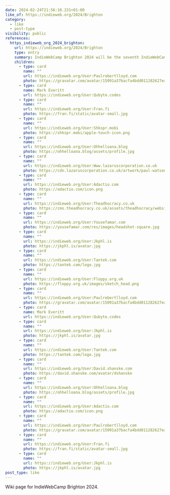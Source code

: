 ```yaml
---
date: 2024-02-24T21:56:10.231+01:00
like_of: https://indieweb.org/2024/Brighton
category:
  - like
  - post-type
visibility: public
references:
  https_indieweb_org_2024_brighton:
    url: https://indieweb.org/2024/Brighton
    type: entry
    summary: IndieWebCamp Brighton 2024 will be the seventh IndieWebCamp in Brighton, England, on the weekend of 9-10 March 2024.
    children:
      - type: card
        name: ""
        url: https://indieweb.org/User:Paulrobertlloyd.com
        photo: https://gravatar.com/avatar/15091a37bacfa4bdd011282627eaca2b
      - type: card
        name: Mark Everitt
        url: https://indieweb.org/User:Qubyte.codes
      - type: card
        name: ""
        url: https://indieweb.org/User:Fran.fi
        photo: https://fran.fi/static/avatar-small.jpg
      - type: card
        name: ""
        url: https://indieweb.org/User:Shkspr.mobi
        photo: https://shkspr.mobi/apple-touch-icon.png
      - type: card
        name: ""
        url: https://indieweb.org/User:Ohhelloana.blog
        photo: https://ohhelloana.blog/assets/profile.jpg
      - type: card
        name: ""
        url: https://indieweb.org/User:Www.lazaruscorporation.co.uk
        photo: https://cdn.lazaruscorporation.co.uk/artwork/paul-watson.jpg
      - type: card
        name: ""
        url: https://indieweb.org/User:Adactio.com
        photo: https://adactio.com/icon.png
      - type: card
        name: ""
        url: https://indieweb.org/User:Theadhocracy.co.uk
        photo: https://cms.theadhocracy.co.uk/assets/theadhocracy/website/murray-headshot-square.jpg
      - type: card
        name: ""
        url: https://indieweb.org/User:Yousefamar.com
        photo: https://yousefamar.com/res/images/headshot-square.jpg
      - type: card
        name: ""
        url: https://indieweb.org/User:Jkphl.is
        photo: https://jkphl.is/avatar.jpg
      - type: card
        name: ""
        url: https://indieweb.org/User:Tantek.com
        photo: https://tantek.com/logo.jpg
      - type: card
        name: ""
        url: https://indieweb.org/User:Floppy.org.uk
        photo: https://floppy.org.uk/images/sketch_head.png
      - type: card
        name: ""
        url: https://indieweb.org/User:Paulrobertlloyd.com
        photo: https://gravatar.com/avatar/15091a37bacfa4bdd011282627eaca2b
      - type: card
        name: Mark Everitt
        url: https://indieweb.org/User:Qubyte.codes
      - type: card
        name: ""
        url: https://indieweb.org/User:Jkphl.is
        photo: https://jkphl.is/avatar.jpg
      - type: card
        name: ""
        url: https://indieweb.org/User:Tantek.com
        photo: https://tantek.com/logo.jpg
      - type: card
        name: ""
        url: https://indieweb.org/User:David.shanske.com
        photo: https://david.shanske.com/avatar/dshanske
      - type: card
        name: ""
        url: https://indieweb.org/User:Ohhelloana.blog
        photo: https://ohhelloana.blog/assets/profile.jpg
      - type: card
        name: ""
        url: https://indieweb.org/User:Adactio.com
        photo: https://adactio.com/icon.png
      - type: card
        name: ""
        url: https://indieweb.org/User:Paulrobertlloyd.com
        photo: https://gravatar.com/avatar/15091a37bacfa4bdd011282627eaca2b
      - type: card
        name: ""
        url: https://indieweb.org/User:Fran.fi
        photo: https://fran.fi/static/avatar-small.jpg
      - type: card
        name: ""
        url: https://indieweb.org/User:Jkphl.is
        photo: https://jkphl.is/avatar.jpg
post_type: like
---
```


Wiki page for IndieWebCamp Brighton 2024.
